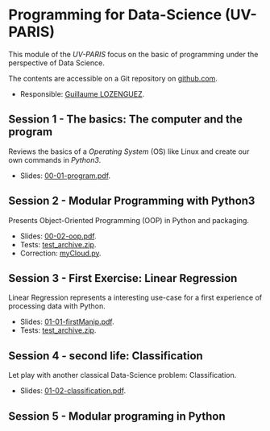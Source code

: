 # Programming for Data-Science (UV-PARIS)

This module of the _UV-PARIS_ focus on the basic of programming under the perspective of Data Science.

The contents are accessible on a Git repository on [github.com](https://github.com/ceri-num/lct-data-science/blob/master/module-paris.md).

- Responsible: [Guillaume LOZENGUEZ](mailto:guillaume.lozenguez@imt-nord-europe.fr).


## Session 1 - The basics: The computer and the program

Reviews the basics of a _Operating System_ (OS) like Linux and create our own commands in _Python3_.

- Slides: [00-01-program.pdf](./pdf/00-01-program.pdf).


## Session 2 - Modular Programming with Python3

Presents Object-Oriented Programming (OOP) in Python and packaging. 

- Slides: [00-02-oop.pdf](./pdf/00-02-oop.pdf).
- Tests: [test_archive.zip](https://github.com/ceri-num/lct-data-science/raw/master/archives/test-cloud.zip).
- Correction: [myCloud.py](https://github.com/ceri-num/lct-data-science/raw/master/exercices/cloud/myCloud.py).

## Session 3 - First Exercise: Linear Regression

Linear Regression represents a interesting use-case for a first experience of 
processing data with Python.

- Slides: [01-01-firstManip.pdf](./pdf/01-01-firstManip.pdf).
- Tests: [test_archive.zip](https://github.com/ceri-num/lct-data-science/raw/master/archives/test-regressor.zip).

## Session 4 - second life: Classification

Let play with another classical Data-Science problem: Classification.

- Slides: [01-02-classification.pdf](./pdf/01-02-classification.pdf).

## Session 5 - Modular programing in Python
